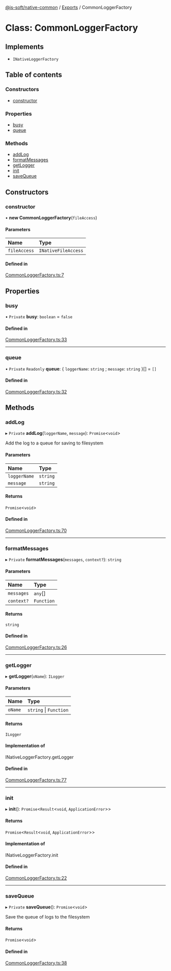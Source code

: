 [@js-soft/native-common](../README.md) / [Exports](../modules.md) / CommonLoggerFactory

# Class: CommonLoggerFactory

## Implements

- `INativeLoggerFactory`

## Table of contents

### Constructors

- [constructor](CommonLoggerFactory.md#constructor)

### Properties

- [busy](CommonLoggerFactory.md#busy)
- [queue](CommonLoggerFactory.md#queue)

### Methods

- [addLog](CommonLoggerFactory.md#addlog)
- [formatMessages](CommonLoggerFactory.md#formatmessages)
- [getLogger](CommonLoggerFactory.md#getlogger)
- [init](CommonLoggerFactory.md#init)
- [saveQueue](CommonLoggerFactory.md#savequeue)

## Constructors

### constructor

• **new CommonLoggerFactory**(`fileAccess`)

#### Parameters

| Name | Type |
| :------ | :------ |
| `fileAccess` | `INativeFileAccess` |

#### Defined in

[CommonLoggerFactory.ts:7](https://github.com/js-soft/ts-native-access/blob/2fee55d/packages/common/src/CommonLoggerFactory.ts#L7)

## Properties

### busy

• `Private` **busy**: `boolean` = `false`

#### Defined in

[CommonLoggerFactory.ts:33](https://github.com/js-soft/ts-native-access/blob/2fee55d/packages/common/src/CommonLoggerFactory.ts#L33)

___

### queue

• `Private` `Readonly` **queue**: { `loggerName`: `string` ; `message`: `string`  }[] = `[]`

#### Defined in

[CommonLoggerFactory.ts:32](https://github.com/js-soft/ts-native-access/blob/2fee55d/packages/common/src/CommonLoggerFactory.ts#L32)

## Methods

### addLog

▸ `Private` **addLog**(`loggerName`, `message`): `Promise`<`void`\>

Add the log to a queue for saving to filesystem

#### Parameters

| Name | Type |
| :------ | :------ |
| `loggerName` | `string` |
| `message` | `string` |

#### Returns

`Promise`<`void`\>

#### Defined in

[CommonLoggerFactory.ts:70](https://github.com/js-soft/ts-native-access/blob/2fee55d/packages/common/src/CommonLoggerFactory.ts#L70)

___

### formatMessages

▸ `Private` **formatMessages**(`messages`, `context?`): `string`

#### Parameters

| Name | Type |
| :------ | :------ |
| `messages` | `any`[] |
| `context?` | `Function` |

#### Returns

`string`

#### Defined in

[CommonLoggerFactory.ts:26](https://github.com/js-soft/ts-native-access/blob/2fee55d/packages/common/src/CommonLoggerFactory.ts#L26)

___

### getLogger

▸ **getLogger**(`oName`): `ILogger`

#### Parameters

| Name | Type |
| :------ | :------ |
| `oName` | `string` \| `Function` |

#### Returns

`ILogger`

#### Implementation of

INativeLoggerFactory.getLogger

#### Defined in

[CommonLoggerFactory.ts:77](https://github.com/js-soft/ts-native-access/blob/2fee55d/packages/common/src/CommonLoggerFactory.ts#L77)

___

### init

▸ **init**(): `Promise`<`Result`<`void`, `ApplicationError`\>\>

#### Returns

`Promise`<`Result`<`void`, `ApplicationError`\>\>

#### Implementation of

INativeLoggerFactory.init

#### Defined in

[CommonLoggerFactory.ts:22](https://github.com/js-soft/ts-native-access/blob/2fee55d/packages/common/src/CommonLoggerFactory.ts#L22)

___

### saveQueue

▸ `Private` **saveQueue**(): `Promise`<`void`\>

Save the queue of logs to the filesystem

#### Returns

`Promise`<`void`\>

#### Defined in

[CommonLoggerFactory.ts:38](https://github.com/js-soft/ts-native-access/blob/2fee55d/packages/common/src/CommonLoggerFactory.ts#L38)
